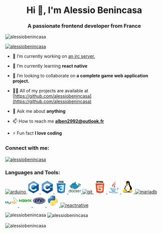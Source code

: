 <h1 align="center">Hi 👋, I'm Alessio Benincasa</h1>
<h3 align="center">A passionate frontend developer from France</h3>

<p align="left"> <img src="https://komarev.com/ghpvc/?username=alessiobenincasa&label=Profile%20views&color=0e75b6&style=flat" alt="alessiobenincasa" /> </p>

<p align="left"> <a href="https://twitter.com/alessiobenincasa" target="blank"><img src="https://img.shields.io/twitter/follow/alessiobenincasa?logo=twitter&style=for-the-badge" alt="alessiobenincasa" /></a> </p>

- 🔭 I’m currently working on [an irc server.](https://github.com/alessiobenincasa/ft_irc)

- 🌱 I’m currently learning **react native**

- 👯 I’m looking to collaborate on **a complete game web application project.**

- 👨‍💻 All of my projects are available at [https://github.com/alessiobenincasa](https://github.com/alessiobenincasa)

- 💬 Ask me about **anything**

- 📫 How to reach me **alben2992@outlook.fr**

- ⚡ Fun fact **I love coding**

<h3 align="left">Connect with me:</h3>
<p align="left">
<a href="https://twitter.com/alessiobenincasa" target="blank"><img align="center" src="https://raw.githubusercontent.com/rahuldkjain/github-profile-readme-generator/master/src/images/icons/Social/twitter.svg" alt="alessiobenincasa" height="30" width="40" /></a>
</p>

<h3 align="left">Languages and Tools:</h3>
<p align="left"> <a href="https://www.arduino.cc/" target="_blank" rel="noreferrer"> <img src="https://cdn.worldvectorlogo.com/logos/arduino-1.svg" alt="arduino" width="40" height="40"/> </a> <a href="https://www.cprogramming.com/" target="_blank" rel="noreferrer"> <img src="https://raw.githubusercontent.com/devicons/devicon/master/icons/c/c-original.svg" alt="c" width="40" height="40"/> </a> <a href="https://www.w3schools.com/cpp/" target="_blank" rel="noreferrer"> <img src="https://raw.githubusercontent.com/devicons/devicon/master/icons/cplusplus/cplusplus-original.svg" alt="cplusplus" width="40" height="40"/> </a> <a href="https://www.w3schools.com/css/" target="_blank" rel="noreferrer"> <img src="https://raw.githubusercontent.com/devicons/devicon/master/icons/css3/css3-original-wordmark.svg" alt="css3" width="40" height="40"/> </a> <a href="https://www.docker.com/" target="_blank" rel="noreferrer"> <img src="https://raw.githubusercontent.com/devicons/devicon/master/icons/docker/docker-original-wordmark.svg" alt="docker" width="40" height="40"/> </a> <a href="https://git-scm.com/" target="_blank" rel="noreferrer"> <img src="https://www.vectorlogo.zone/logos/git-scm/git-scm-icon.svg" alt="git" width="40" height="40"/> </a> <a href="https://www.w3.org/html/" target="_blank" rel="noreferrer"> <img src="https://raw.githubusercontent.com/devicons/devicon/master/icons/html5/html5-original-wordmark.svg" alt="html5" width="40" height="40"/> </a> <a href="https://www.java.com" target="_blank" rel="noreferrer"> <img src="https://raw.githubusercontent.com/devicons/devicon/master/icons/java/java-original.svg" alt="java" width="40" height="40"/> </a> <a href="https://www.linux.org/" target="_blank" rel="noreferrer"> <img src="https://raw.githubusercontent.com/devicons/devicon/master/icons/linux/linux-original.svg" alt="linux" width="40" height="40"/> </a> <a href="https://mariadb.org/" target="_blank" rel="noreferrer"> <img src="https://www.vectorlogo.zone/logos/mariadb/mariadb-icon.svg" alt="mariadb" width="40" height="40"/> </a> <a href="https://www.mysql.com/" target="_blank" rel="noreferrer"> <img src="https://raw.githubusercontent.com/devicons/devicon/master/icons/mysql/mysql-original-wordmark.svg" alt="mysql" width="40" height="40"/> </a> <a href="https://www.nginx.com" target="_blank" rel="noreferrer"> <img src="https://raw.githubusercontent.com/devicons/devicon/master/icons/nginx/nginx-original.svg" alt="nginx" width="40" height="40"/> </a> <a href="https://www.php.net" target="_blank" rel="noreferrer"> <img src="https://raw.githubusercontent.com/devicons/devicon/master/icons/php/php-original.svg" alt="php" width="40" height="40"/> </a> <a href="https://www.python.org" target="_blank" rel="noreferrer"> <img src="https://raw.githubusercontent.com/devicons/devicon/master/icons/python/python-original.svg" alt="python" width="40" height="40"/> </a> <a href="https://reactnative.dev/" target="_blank" rel="noreferrer"> <img src="https://reactnative.dev/img/header_logo.svg" alt="reactnative" width="40" height="40"/> </a> </p>

<p><img align="left" src="https://github-readme-stats.vercel.app/api/top-langs?username=alessiobenincasa&show_icons=true&locale=en&layout=compact" alt="alessiobenincasa" /></p>

<p>&nbsp;<img align="center" src="https://github-readme-stats.vercel.app/api?username=alessiobenincasa&show_icons=true&locale=en" alt="alessiobenincasa" /></p>

<p><img align="center" src="https://github-readme-streak-stats.herokuapp.com/?user=alessiobenincasa&" alt="alessiobenincasa" /></p>
